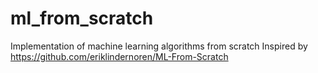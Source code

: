 # ml_from_scratch
Implementation of machine learning algorithms from scratch
Inspired by https://github.com/eriklindernoren/ML-From-Scratch